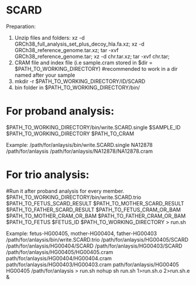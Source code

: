 # SCARD

Preparation:
1. Unzip files and folders:
  xz -d GRCh38_full_analysis_set_plus_decoy_hla.fa.xz;
  xz -d GRCh38_reference_genome.tar.xz;
  tar -xvf GRCh38_reference_genome.tar;
  xz -d chr.tar.xz;
  tar -xvf chr.tar;
3. CRAM file and index file (i.e sample.cram stored in $dir = $PATH_TO_WORKING_DIRECTORY) #recommended to work in a dir named after your sample
4. mkdir -r $PATH_TO_WORKING_DIRECTORY/ID/SCARD
5. bin folder in $PATH_TO_WORKING_DIRECTORY/bin/

# For proband analysis:
$PATH_TO_WORKING_DIRECTORY/bin/write.SCARD.single $SAMPLE_ID $PATH_TO_WORKING_DIRECTORY $PATH_TO_CRAM

Example: /path/for/anlaysis/bin/write.SCARD.single NA12878 /path/for/anlaysis /path/for/anlaysis/NA12878/NA12878.cram

# For trio analysis:
#Run it after proband analysis for every member.
$PATH_TO_WORKING_DIRECTORY/bin/write.SCARD.trio $PATH_TO_FETUS_SCARD_RESULT $PATH_TO_MOTHER_SCARD_RESULT $PATH_TO_FATHER_SCARD_RESULT $PATH_TO_FETUS_CRAM_OR_BAM $PATH_TO_MOTHER_CRAM_OR_BAM $PATH_TO_FATHER_CRAM_OR_BAM $PATH_TO_FETUS $FETUS_ID $PATH_TO_WORKING_DIRECTORY > run.sh

Example: fetus-HG00405, mother-HG00404, father-HG00403
/path/for/anlaysis/bin/write.SCARD.trio /path/for/anlaysis/HG00405/SCARD /path/for/anlaysis/HG00404/SCARD /path/for/anlaysis/HG00403/SCARD /path/for/anlaysis/HG00405/HG00405.cram path/for/anlaysis/HG00404/HG00404.cram path/for/anlaysis/HG00403/HG00403.cram path/for/anlaysis/HG00405 HG00405 /path/for/anlaysis > run.sh 
nohup sh run.sh 1>run.sh.o 2>run.sh.e &
